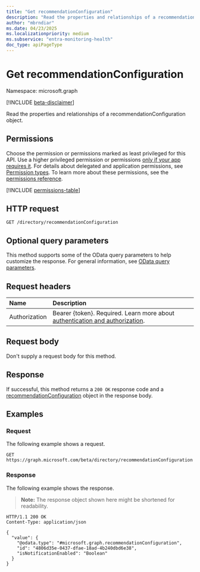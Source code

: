 ```yaml
---
title: "Get recommendationConfiguration"
description: "Read the properties and relationships of a recommendationConfiguration object."
author: "mbrndiar"
ms.date: 04/23/2025
ms.localizationpriority: medium
ms.subservice: "entra-monitoring-health"
doc_type: apiPageType
---
```


# Get recommendationConfiguration

Namespace: microsoft.graph

[!INCLUDE [beta-disclaimer](../../includes/beta-disclaimer.md)]

Read the properties and relationships of a recommendationConfiguration object.

## Permissions

Choose the permission or permissions marked as least privileged for this API. Use a higher privileged permission or permissions [only if your app requires it](/graph/permissions-overview#best-practices-for-using-microsoft-graph-permissions). For details about delegated and application permissions, see [Permission types](/graph/permissions-overview#permission-types). To learn more about these permissions, see the [permissions reference](/graph/permissions-reference).

<!-- {
  "blockType": "permissions",
  "name": "recommendationconfiguration-get-permissions"
}
-->
[!INCLUDE [permissions-table](../includes/permissions/recommendationconfiguration-get-permissions.md)]

## HTTP request

<!-- {
  "blockType": "ignored"
}
-->
``` http
GET /directory/recommendationConfiguration
```

## Optional query parameters

This method supports some of the OData query parameters to help customize the response. For general information, see [OData query parameters](/graph/query-parameters).

## Request headers

|Name|Description|
|:---|:---|
|Authorization|Bearer {token}. Required. Learn more about [authentication and authorization](/graph/auth/auth-concepts).|

## Request body

Don't supply a request body for this method.

## Response

If successful, this method returns a `200 OK` response code and a [recommendationConfiguration](../resources/recommendationconfiguration.md) object in the response body.

## Examples

### Request

The following example shows a request.
<!-- {
  "blockType": "request",
  "name": "get_recommendationconfiguration"
}
-->
``` http
GET https://graph.microsoft.com/beta/directory/recommendationConfiguration
```

### Response

The following example shows the response.
>**Note:** The response object shown here might be shortened for readability.
<!-- {
  "blockType": "response",
  "truncated": true,
  "@odata.type": "microsoft.graph.recommendationConfiguration"
}
-->
``` http
HTTP/1.1 200 OK
Content-Type: application/json

{
  "value": {
    "@odata.type": "#microsoft.graph.recommendationConfiguration",
    "id": "4806d35e-0437-dfae-18ad-4b240dbd6e38",
    "isNotificationEnabled": "Boolean"
  }
}
```

